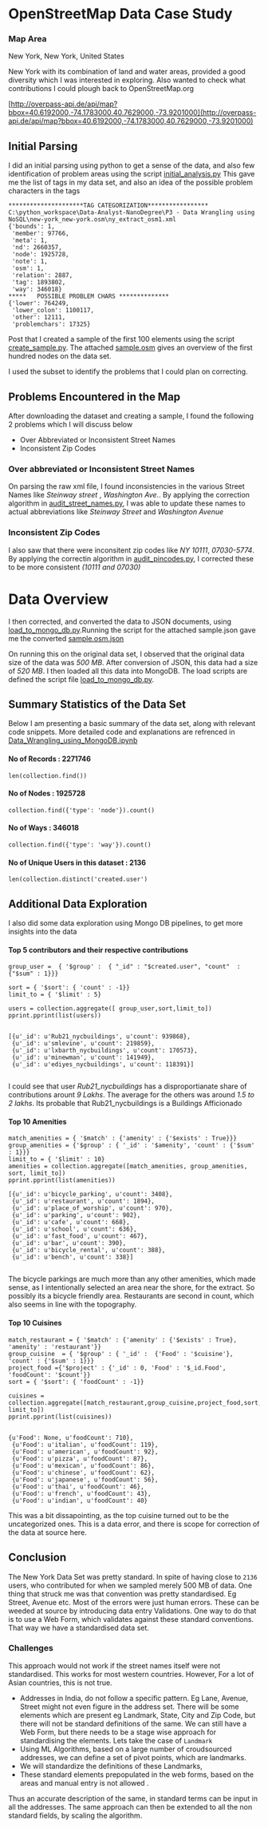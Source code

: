 # OpenStreetMap Data Case Study

### Map Area
New York, New York, United States

New York with its combination of land and water areas, provided a good diversity which I was interested in exploring. Also wanted to check what contributions I could plough back to OpenStreetMap.org

[http://overpass-api.de/api/map?bbox=40.6192000,-74.1783000,40.7629000,-73.9201000](http://overpass-api.de/api/map?bbox=40.6192000,-74.1783000,40.7629000,-73.9201000)

<bounds minlat="40.6192000" minlon="-74.1783000" maxlat="40.7629000" maxlon="-73.9201000"/>

## Initial Parsing ##
I did an initial parsing using python to get a sense of the data, and also few identification of problem areas using the script [initial_analysis.py](https://github.com/rramchan12/Data-Analyst-NanoDegree/blob/master/P3%20-%20Data%20Wrangling%20using%20NoSQL/script/init_analysis.py)
This gave me the list of tags in my data set, and also an idea of the possible problem characters in the tags

```
*********************TAG CATEGORIZATION*****************
C:\python_workspace\Data-Analyst-NanoDegree\P3 - Data Wrangling using NoSQL\new-york_new-york.osm\ny_extract_osm1.xml
{'bounds': 1,
 'member': 97766,
 'meta': 1,
 'nd': 2660357,
 'node': 1925728,
 'note': 1,
 'osm': 1,
 'relation': 2887,
 'tag': 1893802,
 'way': 346018}
*****   POSSIBLE PROBLEM CHARS **************
{'lower': 764249,
 'lower_colon': 1100117,
 'other': 12111,
 'problemchars': 17325}

```

Post that I created a sample of the first 100 elements using the script [create_sample.py](https://github.com/rramchan12/Data-Analyst-NanoDegree/blob/master/P3%20-%20Data%20Wrangling%20using%20NoSQL/script/create_sample.py). The attached [sample.osm](https://github.com/rramchan12/Data-Analyst-NanoDegree/blob/master/P3%20-%20Data%20Wrangling%20using%20NoSQL/new-york_new-york.osm/sample.osm) gives an overview of the first hundred nodes on the data set.

I used the subset to identify the problems that I could plan on correcting. 

## Problems Encountered in the Map

After downloading the dataset and creating a sample, I found the following 2 problems which I will discuss below 

- Over Abbreviated or Inconsistent Street Names
- Inconsistent Zip Codes


### Over abbreviated or Inconsistent Street Names

On parsing the raw xml file, I found inconsistencies in the various Street Names like *Steinway street* , *Washington Ave.*. By applying the correction algorithm in [audit_street_names.py](https://github.com/rramchan12/Data-Analyst-NanoDegree/blob/master/P3%20-%20Data%20Wrangling%20using%20NoSQL/script/audit_street_names.py), I was able to update these names to actual abbreviations like *Steinway Street* and *Washington Avenue*

### Inconsistent Zip Codes

I also saw that there were inconsitent zip codes like *NY 10111*, *07030-5774*. By applying the correctin algorithm in [audit_pincodes.py](https://github.com/rramchan12/Data-Analyst-NanoDegree/blob/master/P3%20-%20Data%20Wrangling%20using%20NoSQL/script/audit_pincodes.py), I corrected these to be more consistent *(10111 and 07030)*

 

# Data Overview

I then corrected, and converted the data to JSON documents, using [load_to_mongo_db.py](https://github.com/rramchan12/Data-Analyst-NanoDegree/blob/master/P3%20-%20Data%20Wrangling%20using%20NoSQL/script/load_to_Mongo_DB.py).Running the script for the attached sample.json gave me the converted [sample.osm.json](https://github.com/rramchan12/Data-Analyst-NanoDegree/blob/master/P3%20-%20Data%20Wrangling%20using%20NoSQL/new-york_new-york.osm/sample.osm.json)

On running this on the original data set, I observed that the original data size of the data was *500 MB*. After conversion of JSON, this data had a size of *520 MB*. I then loaded all this data into MongoDB. The load scripts are defined the script file [load_to_mongo_db.py](https://github.com/rramchan12/Data-Analyst-NanoDegree/blob/master/P3%20-%20Data%20Wrangling%20using%20NoSQL/script/load_to_Mongo_DB.py). 

## Summary Statistics of the Data Set
Below I am presenting a basic summary of the data set, along with relevant code snippets. More detailed code and explanations are refrenced in  [Data_Wrangling_using_MongoDB.ipynb](https://github.com/rramchan12/Data-Analyst-NanoDegree/blob/master/P3%20-%20Data%20Wrangling%20using%20NoSQL/Data%20Wrangling%20using%20MongoDB.ipynb)

#### No of Records : 2271746 ####
```
len(collection.find())
```

#### No of Nodes : 1925728  ####

```
collection.find({'type': 'node'}).count()
```

#### No of Ways : 346018 ####

```
collection.find({'type': 'way'}).count()
```
#### No of Unique Users in this dataset : 2136 ####

```
len(collection.distinct('created.user')
```
## Additional Data Exploration ## 
I also did some data exploration using Mongo DB pipelines, to get more insights into the data

#### Top 5 contributors and their respective contributions ####

```
group_user =  { '$group' :  { "_id" : "$created.user", "count"  : {"$sum" : 1}}}

sort = { '$sort': { 'count' : -1}}
limit_to = { '$limit' : 5}

users = collection.aggregate([ group_user,sort,limit_to])
pprint.pprint(list(users))
```
```

[{u'_id': u'Rub21_nycbuildings', u'count': 939868},
 {u'_id': u'smlevine', u'count': 219859},
 {u'_id': u'lxbarth_nycbuildings', u'count': 170573},
 {u'_id': u'minewman', u'count': 141949},
 {u'_id': u'ediyes_nycbuildings', u'count': 118391}]
 
 ```
 
I could see that user *Rub21_nycbuildings* has a disproportianate share of contributions arount *9 Lakhs*. The average for the others was around *1.5 to 2 lakhs*. Its probable that Rub21_nycbuildings is a Buildings Afficionado

#### Top 10 Amenities ####

```
match_amenities = { '$match' : {'amenity' : {'$exists' : True}}}
group_amenities = {'$group' : { '_id' : '$amenity', 'count' : {'$sum' : 1}}}
limit_to = { '$limit' : 10}
amenities = collection.aggregate([match_amenities, group_amenities, sort, limit_to])
pprint.pprint(list(amenities))

```
```
[{u'_id': u'bicycle_parking', u'count': 3408},
 {u'_id': u'restaurant', u'count': 1894},
 {u'_id': u'place_of_worship', u'count': 970},
 {u'_id': u'parking', u'count': 902},
 {u'_id': u'cafe', u'count': 668},
 {u'_id': u'school', u'count': 636},
 {u'_id': u'fast_food', u'count': 467},
 {u'_id': u'bar', u'count': 390},
 {u'_id': u'bicycle_rental', u'count': 388},
 {u'_id': u'bench', u'count': 338}]
 
 ```
The bicycle parkings are much more than any other amenities, which made sense, as I intentionally selected an area near the shore, for the extract. So possibly its  a bicycle friendly area. Restaurants are second in count, which also seems in line with the topography.

#### Top 10 Cuisines ####

```
match_restaurant = { '$match' : {'amenity' : {'$exists' : True}, 'amenity' : 'restaurant'}}
group_cuisine  = { '$group' : { '_id' :  {'Food' : '$cuisine'}, 'count' : {'$sum' : 1}}}
project_food ={'$project' : {'_id' : 0, 'Food' : '$_id.Food', 'foodCount': '$count'}}
sort = { '$sort': { 'foodCount' : -1}}

cuisines = collection.aggregate([match_restaurant,group_cuisine,project_food,sort, limit_to])
pprint.pprint(list(cuisines))
```
```

{u'Food': None, u'foodCount': 710},
 {u'Food': u'italian', u'foodCount': 119},
 {u'Food': u'american', u'foodCount': 92},
 {u'Food': u'pizza', u'foodCount': 87},
 {u'Food': u'mexican', u'foodCount': 86},
 {u'Food': u'chinese', u'foodCount': 62},
 {u'Food': u'japanese', u'foodCount': 56},
 {u'Food': u'thai', u'foodCount': 46},
 {u'Food': u'french', u'foodCount': 43},
 {u'Food': u'indian', u'foodCount': 40} 
 ```
 
 This was a bit dissapointing, as the top cuisine turned out to be the uncategorized ones. This is a data error, and there is scope for correction of the data at source here. 
 
 ## Conclusion ##
 
 The New York Data Set was pretty standard. In spite of having close to `2136` users, who contributed for when we sampled merely 500 MB of data. One thing that struck me was that convention was pretty standardised. Eg Street, Avenue etc. Most of the errors were just human errors. These can be weeded at source by introducing data entry Validations. One way to do that is to use a Web Form, which validates against these standard conventions. That way we have a standardised data set.
 
 ### Challenges ###
This approach would not work if the street names itself were not standardised. This works for most western countries. However, For a lot of Asian countries, this is not true. 
- Addresses in  India, do not follow a specific pattern. Eg Lane, Avenue, Street might not even figure in the address set. 
There will be some elements which are present eg Landmark, State, City and Zip Code, but there will not be standard definitions of the same. 
We can still have a Web Form, but there needs to be a stage wise approach for standardising the elements. Lets take the case of `Landmark`
- Using ML Algorithms, based on a large number of croudsourced addresses, we can define a set of pivot points, which are landmarks. 
- We will standardize the definitions of these Landmarks, 
- These standard elements prepopulated in the web forms, based on the areas and manual entry is not allowed . 

Thus an accurate description of the same, in standard terms can be input in all the addresses. The same approach can then be extended to all the non standard fields, by scaling the algorithm.
 
